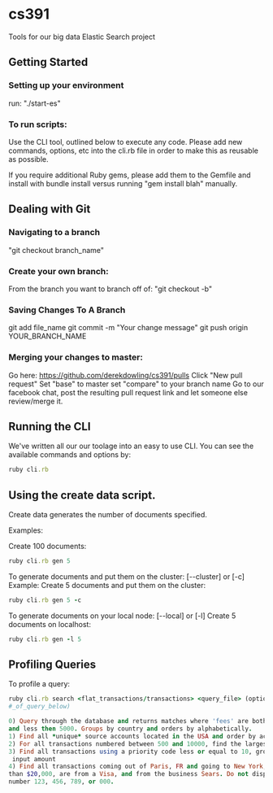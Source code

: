 cs391
=====

Tools for our big data Elastic Search project

Getting Started
-----------------------------------------------------------------------------
### Setting up your environment
run: "./start-es"

### To run scripts:

Use the CLI tool, outlined below to execute any code. Please add new commands, options, etc
into the cli.rb file in order to make this as reusable as possible.

If you require additional Ruby gems, please add them to the Gemfile and install
with bundle install versus running "gem install blah" manually.

Dealing with Git
-----------------------------------------------------------------------------
### Navigating to a branch
"git checkout branch_name"

### Create your own branch:
From the branch you want to branch off of:
"git checkout -b"

### Saving Changes To A Branch
git add file_name
git commit -m "Your change message"
git push origin YOUR_BRANCH_NAME

### Merging your changes to master:
Go here: https://github.com/derekdowling/cs391/pulls
Click "New pull request"
Set "base" to master set "compare" to your branch name
Go to our facebook chat, post the resulting pull request link and let someone else review/merge it.

Running the CLI
----------------------------------------------------------------------------
We've written all our our toolage into an easy to use CLI. You can see the available commands
and options by:

```ruby
ruby cli.rb
```

Using the create data script.
-----------------------------------------------------------------------------
Create data generates the number of documents specified.

Examples:

Create 100 documents:
```ruby
ruby cli.rb gen 5
```

To generate documents and put them on the cluster: [--cluster] or [-c]
Example:
Create 5 documents and put them on the cluster:
```ruby
ruby cli.rb gen 5 -c
```
To generate documents on your local node: [--local] or [-l]
Create 5 documents on localhost:
```ruby
ruby cli.rb gen -l 5
```

Profiling Queries
----------------------------------------------------------------------------
To profile a query:

```ruby
ruby cli.rb search <flat_transactions/transactions> <query_file> (optional -q
#_of_query_below)

0) Query through the database and returns matches where 'fees' are both greater then or equal to 1000,
and less then 5000. Groups by country and orders by alphabetically.
1) Find all *unique* source accounts located in the USA and order by account type in ascending order.
2) For all transactions numbered between 500 and 10000, find the largest input amount
3) Find all transactions using a priority code less or equal to 10, group by priority code, and take the average
 input amount
4) Find all transactions coming out of Paris, FR and going to New York, USA that have an input amount of less
than $20,000, are from a Visa, and from the business Sears. Do not display results from the branch
number 123, 456, 789, or 000.
